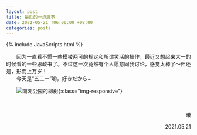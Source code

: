 ```yaml
---
layout: post
title: 最近的一点趣事
date: 2021-05-21 T06:00:00 +08:00
categories: posts
---
```


{% include JavaScripts.html %}

&emsp;&emsp;因为一直看不惯一些模棱两可的规定和所谓灵活的操作，最近又想起来大一的时候看的一些思政书了。不过这一次竟然有个人愿意同我讨论，感觉太棒了～但还是，形而上万岁！  
&emsp;&emsp;今天是“五二一”哟，好きだから~  

&emsp;&emsp;![南湖公园的柳树](/include/Blog/20210521_001.jpg){:class="img-responsive"}  

&emsp;&emsp;  
<p align="right">曦</p>
<p align="right">2021.05.21</p>
